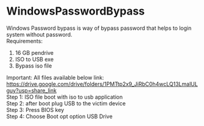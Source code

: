 # WindowsPasswordBypass
Windows Password bypass is way of bypass password that helps to login system without password.
<br>
Requirements:
1. 16 GB pendrive
2. ISO to USB exe
3. Bypass iso file

Important: All files available below link:
<br>
https://drive.google.com/drive/folders/1PMTtp2x9_JiRbC0h4wcLQ13LmalULguy?usp=share_link
<br>
Step 1: ISO file boot with iso to usb application
<br>
Step 2: after boot plug USB to the victim device 
<br>
Step 3: Press BIOS key
<br>
Step 4: Choose Boot opt option USB Drive

